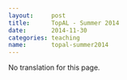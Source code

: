 ```yaml
---
layout:     post
title:      TopAL - Summer 2014
date:       2014-11-30
categories: teaching
name:       topal-summer2014
---
```

No translation for this page.

